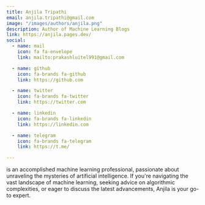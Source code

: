 ```yaml
---
title: Anjila Tripathi
email: anjila.tripathi@gmail.com
image: "/images/authors/anjila.png"
description: Author of Machine Learning Blogs
link: https://anjila.pages.dev/
social:
  - name: mail
    icon: fa fa-envelope
    link: mailto:prakashluitel991@gmail.com

  - name: github
    icon: fa-brands fa-github
    link: https://github.com

  - name: twitter
    icon: fa-brands fa-twitter
    link: https://twitter.com

  - name: linkedin
    icon: fa-brands fa-linkedin
    link: https://linkedin.com

  - name: telegram
    icon: fa-brands fa-telegram
    link: https://t.me/

---
```


is an accomplished machine learning professional, passionate about unraveling the mysteries of artificial intelligence. If you're navigating the vast landscape of machine learning, seeking advice on algorithmic complexities, or eager to discuss the latest advancements, Anjila is your go-to expert.
